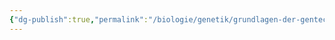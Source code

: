 ```yaml
---
{"dg-publish":true,"permalink":"/biologie/genetik/grundlagen-der-gentechnik/genetischer-fingerabdruck/"}
---
```

